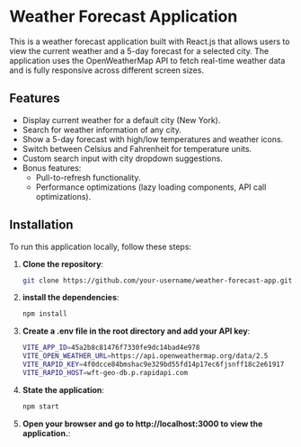 # Weather Forecast Application

This is a weather forecast application built with React.js that allows users to view the current weather and a 5-day forecast for a selected city. The application uses the OpenWeatherMap API to fetch real-time weather data and is fully responsive across different screen sizes.

## Features

- Display current weather for a default city (New York).
- Search for weather information of any city.
- Show a 5-day forecast with high/low temperatures and weather icons.
- Switch between Celsius and Fahrenheit for temperature units.
- Custom search input with city dropdown suggestions.
- Bonus features:
  - Pull-to-refresh functionality.
  - Performance optimizations (lazy loading components, API call optimizations).

## Installation

To run this application locally, follow these steps:

1. **Clone the repository**:

   ```bash
   git clone https://github.com/your-username/weather-forecast-app.git

1. **install the dependencies**:

   ```bash
   npm install

1. **Create a .env file in the root directory and add your API key**:

   ```bash
   VITE_APP_ID=45a2b8c81476f7330fe9dc14bad4e978
   VITE_OPEN_WEATHER_URL=https://api.openweathermap.org/data/2.5
   VITE_RAPID_KEY=4f0dcce84bmshac9e329bd55fd14p17ec6fjsnff18c2e61917
   VITE_RAPID_HOST=wft-geo-db.p.rapidapi.com

1. **State the application**:

   ```bash
   npm start

1. **Open your browser and go to http://localhost:3000 to view the application.**:
